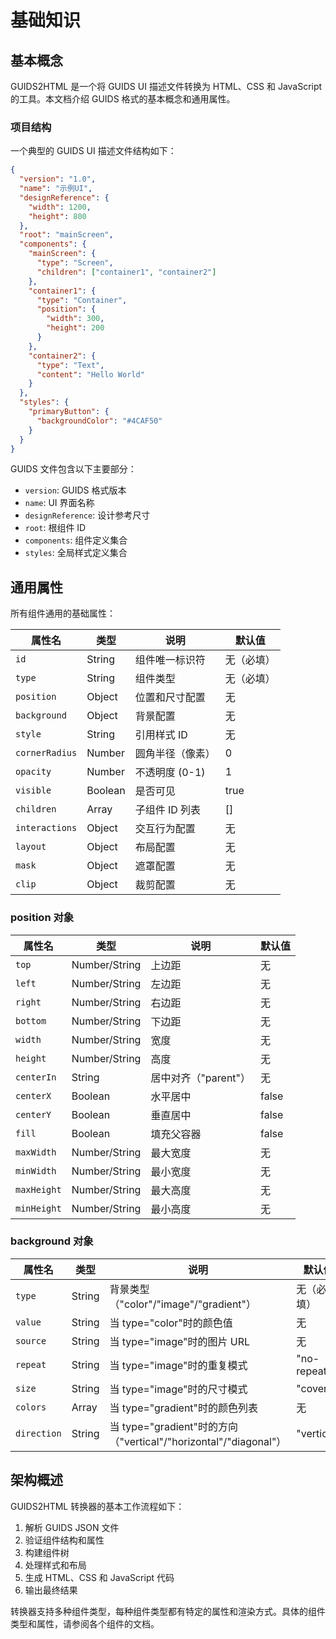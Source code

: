# 基础知识

## 基本概念

GUIDS2HTML 是一个将 GUIDS UI 描述文件转换为 HTML、CSS 和 JavaScript 的工具。本文档介绍 GUIDS 格式的基本概念和通用属性。

### 项目结构

一个典型的 GUIDS UI 描述文件结构如下：

```json
{
  "version": "1.0",
  "name": "示例UI",
  "designReference": {
    "width": 1200,
    "height": 800
  },
  "root": "mainScreen",
  "components": {
    "mainScreen": {
      "type": "Screen",
      "children": ["container1", "container2"]
    },
    "container1": {
      "type": "Container",
      "position": {
        "width": 300,
        "height": 200
      }
    },
    "container2": {
      "type": "Text",
      "content": "Hello World"
    }
  },
  "styles": {
    "primaryButton": {
      "backgroundColor": "#4CAF50"
    }
  }
}
```

GUIDS 文件包含以下主要部分：

- `version`: GUIDS 格式版本
- `name`: UI 界面名称
- `designReference`: 设计参考尺寸
- `root`: 根组件 ID
- `components`: 组件定义集合
- `styles`: 全局样式定义集合

## 通用属性

所有组件通用的基础属性：

| 属性名         | 类型    | 说明             | 默认值     |
| -------------- | ------- | ---------------- | ---------- |
| `id`           | String  | 组件唯一标识符   | 无（必填） |
| `type`         | String  | 组件类型         | 无（必填） |
| `position`     | Object  | 位置和尺寸配置   | 无         |
| `background`   | Object  | 背景配置         | 无         |
| `style`        | String  | 引用样式 ID      | 无         |
| `cornerRadius` | Number  | 圆角半径（像素） | 0          |
| `opacity`      | Number  | 不透明度 (0-1)   | 1          |
| `visible`      | Boolean | 是否可见         | true       |
| `children`     | Array   | 子组件 ID 列表   | []         |
| `interactions` | Object  | 交互行为配置     | 无         |
| `layout`       | Object  | 布局配置         | 无         |
| `mask`         | Object  | 遮罩配置         | 无         |
| `clip`         | Object  | 裁剪配置         | 无         |

### position 对象

| 属性名      | 类型          | 说明                 | 默认值 |
| ----------- | ------------- | -------------------- | ------ |
| `top`       | Number/String | 上边距               | 无     |
| `left`      | Number/String | 左边距               | 无     |
| `right`     | Number/String | 右边距               | 无     |
| `bottom`    | Number/String | 下边距               | 无     |
| `width`     | Number/String | 宽度                 | 无     |
| `height`    | Number/String | 高度                 | 无     |
| `centerIn`  | String        | 居中对齐（"parent"） | 无     |
| `centerX`   | Boolean       | 水平居中             | false  |
| `centerY`   | Boolean       | 垂直居中             | false  |
| `fill`      | Boolean       | 填充父容器           | false  |
| `maxWidth`  | Number/String | 最大宽度             | 无     |
| `minWidth`  | Number/String | 最小宽度             | 无     |
| `maxHeight` | Number/String | 最大高度             | 无     |
| `minHeight` | Number/String | 最小高度             | 无     |

### background 对象

| 属性名      | 类型   | 说明                                                             | 默认值      |
| ----------- | ------ | ---------------------------------------------------------------- | ----------- |
| `type`      | String | 背景类型（"color"/"image"/"gradient"）                           | 无（必填）  |
| `value`     | String | 当 type="color"时的颜色值                                        | 无          |
| `source`    | String | 当 type="image"时的图片 URL                                      | 无          |
| `repeat`    | String | 当 type="image"时的重复模式                                      | "no-repeat" |
| `size`      | String | 当 type="image"时的尺寸模式                                      | "cover"     |
| `colors`    | Array  | 当 type="gradient"时的颜色列表                                   | 无          |
| `direction` | String | 当 type="gradient"时的方向（"vertical"/"horizontal"/"diagonal"） | "vertical"  |

## 架构概述

GUIDS2HTML 转换器的基本工作流程如下：

1. 解析 GUIDS JSON 文件
2. 验证组件结构和属性
3. 构建组件树
4. 处理样式和布局
5. 生成 HTML、CSS 和 JavaScript 代码
6. 输出最终结果

转换器支持多种组件类型，每种组件类型都有特定的属性和渲染方式。具体的组件类型和属性，请参阅各个组件的文档。
